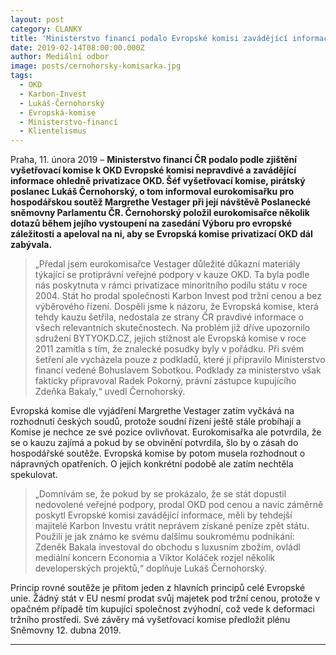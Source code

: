 ```yaml
---
layout: post
category: CLANKY
title: 'Ministerstvo financí podalo Evropské komisi zavádějící informace o nedovolené podpoře Karbon Investu, upozornil Lukáš Černohorský evropskou komisařku'
date: 2019-02-14T08:00:00.000Z
author: Mediální odbor
image: posts/cernohorsky-komisarka.jpg
tags:
  - OKD
  - Karbon-Invest
  - Lukáš-Černohorský
  - Evropská-komise
  - Ministerstvo-financí
  - Klientelismus
---
```


Praha, 11. února 2019 – **Ministerstvo financí ČR podalo podle zjištění vyšetřovací komise k OKD Evropské komisi nepravdivé a zavádějící informace ohledně privatizace OKD. Šéf vyšetřovací komise, pirátský poslanec Lukáš Černohorský, o tom informoval eurokomisařku pro hospodářskou soutěž Margrethe Vestager při její návštěvě Poslanecké sněmovny Parlamentu ČR. Černohorský položil eurokomisařce několik dotazů během jejího vystoupení na zasedání Výboru pro evropské záležitosti a apeloval na ni, aby se Evropská komise privatizací OKD dál zabývala.**

> „Předal jsem eurokomisařce Vestager důležité důkazní materiály týkající se protiprávní veřejné podpory v kauze OKD. Ta byla podle nás poskytnuta v rámci privatizace minoritního podílu státu v roce 2004. Stát ho prodal společnosti Karbon Invest pod tržní cenou a bez výběrového řízení. Dospěli jsme k názoru, že Evropská komise, která tehdy kauzu šetřila, nedostala ze strany ČR pravdivé informace o všech relevantních skutečnostech. Na problém již dříve upozornilo sdružení BYTYOKD.CZ, jejich stížnost ale Evropská komise v roce 2011 zamítla s tím, že znalecké posudky byly v pořádku. Při svém šetření ale vycházela pouze z podkladů, které jí připravilo Ministerstvo financí vedené Bohuslavem Sobotkou. Podklady za ministerstvo však fakticky připravoval Radek Pokorný, právní zástupce kupujícího Zdeňka Bakaly,“ uvedl Černohorský.

Evropská komise dle vyjádření Margrethe Vestager zatím vyčkává na rozhodnutí českých soudů, protože soudní řízení ještě stále probíhají a Komise je nechce ze své pozice ovlivňovat. Eurokomisařka ale potvrdila, že se o kauzu zajímá a pokud by se obvinění potvrdila, šlo by o zásah do hospodářské soutěže. Evropská komise by potom musela rozhodnout o nápravných opatřeních. O jejich konkrétní podobě ale zatím nechtěla spekulovat.

> „Domnívám se, že pokud by se prokázalo, že se stát dopustil nedovolené veřejné podpory, prodal OKD pod cenou a navíc záměrně poskytl Evropské komisi zavádějící informace, měli by tehdejší majitelé Karbon Investu vrátit neprávem získané peníze zpět státu. Použili je jak známo ke svému dalšímu soukromému podnikání: Zdeněk Bakala investoval do obchodu s luxusním zbožím, ovládl mediální koncern Economia a Viktor Koláček rozjel několik developerských projektů,“ doplňuje Lukáš Černohorský.

Princip rovné soutěže je přitom jeden z hlavních principů celé Evropské unie. Žádný stát v EU nesmí prodat svůj majetek pod tržní cenou, protože v opačném případě tím kupující společnost zvýhodní, což vede k deformaci tržního prostředí. Své závěry má vyšetřovací komise předložit plénu Sněmovny 12. dubna 2019.

- - -
